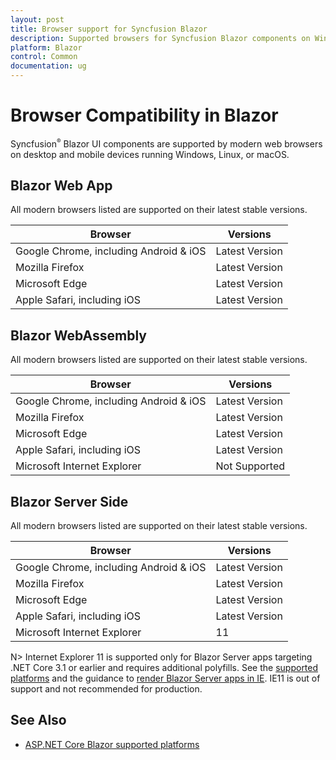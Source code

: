 ```yaml
---
layout: post
title: Browser support for Syncfusion Blazor
description: Supported browsers for Syncfusion Blazor components on Windows, Linux, and macOS for Blazor Server, Web App, and WebAssembly.
platform: Blazor
control: Common
documentation: ug
---
```


# Browser Compatibility in Blazor

Syncfusion<sup style="font-size:70%">&reg;</sup> Blazor UI components are supported by modern web browsers on desktop and mobile devices running Windows, Linux, or macOS.

## Blazor Web App

All modern browsers listed are supported on their latest stable versions.

|    Browser    |    Versions    |
|--------------|---------------|
|    Google Chrome, including Android & iOS    |    Latest Version  |
|    Mozilla Firefox    |    Latest Version  |
|    Microsoft Edge    |    Latest Version  |
|    Apple Safari, including iOS    |    Latest Version  |

## Blazor WebAssembly

All modern browsers listed are supported on their latest stable versions.

|    Browser    |    Versions    |
|--------------|---------------|
|    Google Chrome, including Android & iOS    |    Latest Version  |
|    Mozilla Firefox    |    Latest Version  |
|    Microsoft Edge    |    Latest Version  |
|    Apple Safari, including iOS    |    Latest Version  |
|    Microsoft Internet Explorer    |    Not Supported  |

## Blazor Server Side

All modern browsers listed are supported on their latest stable versions.

|    Browser    |    Versions    |
|--------------|---------------|
|    Google Chrome, including Android & iOS    |    Latest Version  |
|    Mozilla Firefox    |    Latest Version  |
|    Microsoft Edge    |    Latest Version  |
|    Apple Safari, including iOS    |    Latest Version  |
|    Microsoft Internet Explorer    |    11  |

N> Internet Explorer 11 is supported only for Blazor Server apps targeting .NET Core 3.1 or earlier and requires additional polyfills. See the [supported platforms](https://learn.microsoft.com/aspnet/core/blazor/supported-platforms) and the guidance to [render Blazor Server apps in IE](https://blazor.syncfusion.com/documentation/common/how-to/render-blazor-server-app-in-ie). IE11 is out of support and not recommended for production.

## See Also

* [ASP.NET Core Blazor supported platforms](https://learn.microsoft.com/en-us/aspnet/core/blazor/supported-platforms?view=aspnetcore-9.0)
